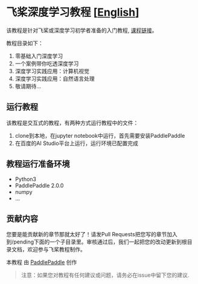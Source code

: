 # 飞桨深度学习教程 [[English](./README_en.md)]


该教程是针对飞桨或深度学习初学者准备的入门教程, [课程链接](https://aistudio.baidu.com/aistudio/education/group/info/888)。

教程目录如下：

1. 零基础入门深度学习
2. 一个案例带你吃透深度学习
3. 深度学习实践应用：计算机视觉
4. 深度学习实践应用：自然语言处理
4. 敬请期待...


## 运行教程

该教程是交互式的教程，有两种方式运行教程中的文件：
1. clone到本地，在jupyter notebook中运行，首先需要安装PaddlePaddle
2. 在百度的AI Studio平台上运行，运行环境已配置完成


## 教程运行准备环境
- Python3
- PaddlePaddle 2.0.0
- numpy
- ...


## 贡献内容

您要是能贡献新的章节那就太好了！请发Pull Requests把您写的章节加入到/pending下面的一个子目录里。审核通过后，我们一起把您的改动更新到根目录文档，欢迎参与飞桨教程制作。

本教程</span> 由 <a xmlns:cc="http://creativecommons.org/ns#" href="http://book.paddlepaddle.org" property="cc:attributionName" rel="cc:attributionURL">PaddlePaddle</a> 创作

> 注意：如果您对教程有任何建议或问题，请务必在issue中留下您的建议.
